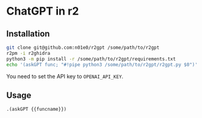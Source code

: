 # ChatGPT in r2

## Installation

```bash
git clone git@github.com:n01e0/r2gpt /some/path/to/r2gpt
r2pm -i r2ghidra
python3 -m pip install -r /some/path/to/r2gpt/requirements.txt
echo '(askGPT func; "#!pipe python3 /some/path/to/r2gpt/r2gpt.py $0")' >> ~/.radare2rc
```

You need to set the API key to `OPENAI_API_KEY`.

## Usage

```
.(askGPT {{funcname}})
```
